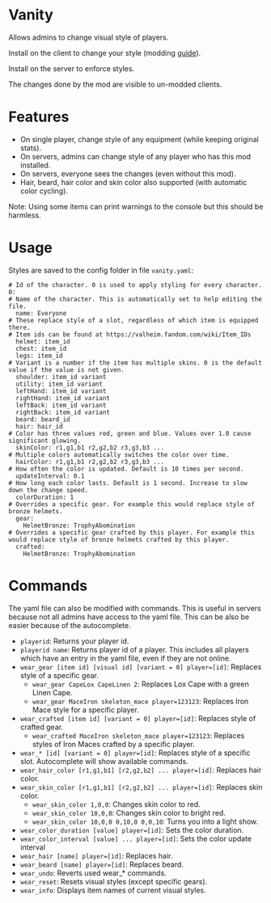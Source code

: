 # Vanity

Allows admins to change visual style of players.

Install on the client to change your style (modding [guide](https://youtu.be/L9ljm2eKLrk)).

Install on the server to enforce styles.

The changes done by the mod are visible to un-modded clients.

# Features

- On single player, change style of any equipment (while keeping original stats).
- On servers, admins can change style of any player who has this mod installed.
- On servers, everyone sees tne changes (even without this mod).
- Hair, beard, hair color and skin color also supported (with automatic color cycling).

Note: Using some items can print warnings to the console but this should be harmless.

# Usage

Styles are saved to the config folder in file `vanity.yaml`:

```
# Id of the character. 0 is used to apply styling for every character.
0:
# Name of the character. This is automatically set to help editing the file.
  name: Everyone
# These replace style of a slot, regardless of which item is equipped there.
# Item ids can be found at https://valheim.fandom.com/wiki/Item_IDs
  helmet: item_id
  chest: item_id
  legs: item_id
# Variant is a number if the item has multiple skins. 0 is the default value if the value is not given.
  shoulder: item_id variant
  utility: item_id variant
  leftHand: item_id variant
  rightHand: item_id variant
  leftBack: item_id variant
  rightBack: item_id variant
  beard: beard_id
  hair: hair_id
# Color has three values red, green and blue. Values over 1.0 cause significant glowing.
  skinColor: r1,g1,b1 r2,g2,b2 r3,g3,b3 ...
# Multiple colors automatically switches the color over time.
  hairColor: r1,g1,b1 r2,g2,b2 r3,g3,b3 ...
# How often the color is updated. Default is 10 times per second.
  updateInterval: 0.1
# How long each color lasts. Default is 1 second. Increase to slow down the change speed.
  colorDuration: 1
# Overrides a specific gear. For example this would replace style of bronze helmets.
  gear:
    HelmetBronze: TrophyAbomination
# Overrides a specific gear crafted by this player. For example this would replace style of bronze helmets crafted by this player.
  crafted:
    HelmetBronze: TrophyAbomination
```

# Commands

The yaml file can also be modified with commands. This is useful in servers because not all admins have access to the yaml file. This can be also be easier because of the autocomplete.

- `playerid`: Returns your player id.
- `playerid name`: Returns player id of a player. This includes all players which have an entry in the yaml file, even if they are not online.
- `wear_gear [item id] [visual id] [variant = 0] player=[id]`: Replaces style of a specific gear.
  - `wear_gear CapeLox CapeLinen 2`: Replaces Lox Cape with a green Linen Cape.
  - `wear_gear MaceIron skeleton_mace player=123123`: Replaces Iron Mace style for a specific player.
- `wear_crafted [item id] [variant = 0] player=[id]`: Replaces style of crafted gear.
  - `wear_crafted MaceIron skeleton_mace player=123123`: Replaces styles of Iron Maces crafted by a specific player.
- `wear_* [id] [variant = 0] player=[id]`: Replaces style of a specific slot. Autocomplete will show available commands.
- `wear_hair_color [r1,g1,b1] [r2,g2,b2] ... player=[id]`: Replaces hair color.
- `wear_skin_color [r1,g1,b1] [r2,g2,b2] ... player=[id]`: Replaces skin color.
  - `wear_skin_color 1,0,0`: Changes skin color to red.
  - `wear_skin_color 10,0,0`: Changes skin color to bright red.
  - `wear_skin_color 10,0,0 0,10,0 0,0,10`: Turns you into a light show.
- `wear_color_duration [value] player=[id]`: Sets the color duration.
- `wear_color_interval [value] ... player=[id]`: Sets the color update interval
- `wear_hair [name] player=[id]`: Replaces hair.
- `wear_beard [name] player=[id]`: Replaces beard.
- `wear_undo`: Reverts used wear_* commands.
- `wear_reset`: Resets visual styles (except specific gears).
- `wear_info`: Displays item names of current visual styles.
